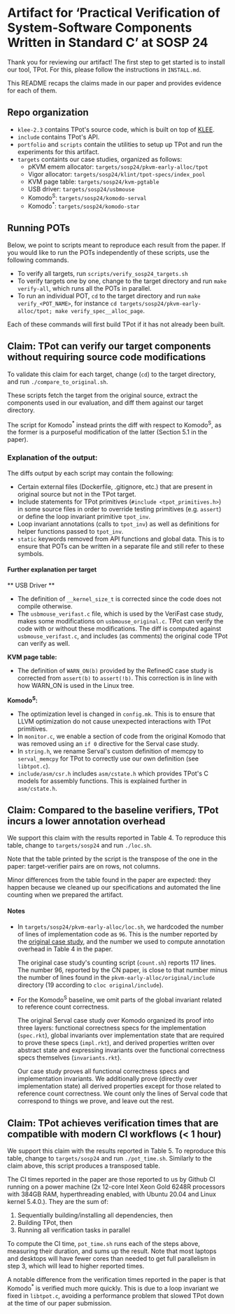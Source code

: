 # Artifact for ‘Practical Verification of System-Software Components Written in Standard C’ at SOSP 24

Thank you for reviewing our artifact! The first step to get started is to install our tool, TPot. For this, please follow the instructions in `INSTALL.md`.

This README recaps the claims made in our paper and provides evidence for each of them.

## Repo organization

- `klee-2.3` contains TPot's source code, which is built on top of [KLEE](https://klee-se.org/).
- `include` contains TPot's API.  
- `portfolio` and `scripts` contain the utilities to setup up TPot and run the experiments for this artifact.
- `targets` containts our case studies, organized as follows:
  * pKVM emem allocator: `targets/sosp24/pkvm-early-alloc/tpot`
  * Vigor allocator: `targets/sosp24/klint/tpot-specs/index_pool`
  * KVM page table: `targets/sosp24/kvm-pgtable`
  * USB driver: `targets/sosp24/usbmouse`
  * Komodo<sup>S</sup>: `targets/sosp24/komodo-serval`
  * Komodo<sup>*</sup>: `targets/sosp24/komodo-star`

## Running POTs
Below, we point to scripts meant to reproduce each result from the paper. If you would like to run the POTs independently of these scripts, use the following commands.

* To verify all targets, run `scripts/verify_sosp24_targets.sh`
* To verify targets one by one, change to the target directory and run `make verify-all`, which runs all the POTs in parallel.
* To run an individual POT, `cd` to the target directory and run `make verify_<POT_NAME>`, for instance `cd targets/sosp24/pkvm-early-alloc/tpot; make verify_spec__alloc_page`.

Each of these commands will first build TPot if it has not already been built.

## Claim: TPot can verify our target components without requiring source code modifications
To validate this claim for each target, change (`cd`) to the target directory, and run `./compare_to_original.sh`.

These scripts fetch the target from the original source, extract the components used in our evaluation, and diff them against our target directory.

The script for Komodo<sup>*</sup> instead prints the diff with respect to Komodo<sup>S</sup>, as the former is a purposeful modification of the latter (Section 5.1 in the paper).

### Explanation of the output:
The diffs output by each script may contain the following:
* Certain external files (Dockerfile, .gitignore, etc.) that are present in original source but not in the TPot target.
* Include statements for TPot primitives (`#include <tpot_primitives.h>`) in some source files in order to override testing primitives (e.g. `assert`) or define the loop invariant primitive `tpot_inv`.
* Loop invariant annotations (calls to `tpot_inv`) as well as definitions for helper functions passed to `tpot_inv`.
* `static` keywords removed from API functions and global data. This is to ensure that POTs can be written in a separate file and still refer to these symbols.

#### Further explanation per target
** USB Driver **
* The definition of `__kernel_size_t` is corrected since the code does not compile otherwise.
* The `usbmouse_verifast.c` file, which is used by the VeriFast case study, makes some modifications on `usbmouse_original.c`. TPot can verify the code with or without these modifications. The diff is computed against `usbmouse_verifast.c`, and includes (as comments) the original code TPot can verify as well.

**KVM page table:**
* The definition of `WARN_ON(b)` provided by the RefinedC case study is corrected from `assert(b)` to `assert(!b)`. This correction is in line with how WARN_ON is used in the Linux tree. 

**Komodo<sup>S</sup>:**
* The optimization level is changed in `config.mk`. This is to ensure that LLVM optimization do not cause unexpected interactions with TPot primitives.
* In `monitor.c`, we enable a section of code from the original Komodo that was removed using an `if 0` directive for the Serval case study.
* In `string.h`, we rename Serval's custom definition of memcpy to `serval_memcpy` for TPot to correctly use our own definition (see `libtpot.c`).
* `include/asm/csr.h` includes `asm/cstate.h` which provides TPot's C models for assembly functions. This is explained further in `asm/cstate.h`.

## Claim: Compared to the baseline verifiers, TPot incurs a lower annotation overhead
We support this claim with the results reported in Table 4. To reproduce this table, change to `targets/sosp24` and run `./loc.sh`.

Note that the table printed by the script is the transpose of the one in the paper: target-verifier pairs are on rows, not columns.

Minor differences from the table found in the paper are expected: they happen because we cleaned up our specifications and automated the line counting when we prepared the artifact.

#### Notes
* In `targets/sosp24/pkvm-early-alloc/loc.sh`, we hardcoded the number of lines of implementation code as `96`. This is the number reported by the [original case study](https://dl.acm.org/doi/pdf/10.1145/3571194), and the number we used to compute annotation overhead in Table 4 in the paper.

  The original case study's counting script (`count.sh`) reports 117 lines. The number 96, reported by the CN paper, is close to that number minus the number of lines found in the `pkvm-early-alloc/original/include` directory (19 according to `cloc original/include`).

* For the Komodo<sup>S</sup> baseline, we omit parts of the global invariant related to reference count correctness.

  The original Serval case study over Komodo organized its proof into three layers: functional correctness specs for the implementation (`spec.rkt`), global invariants over implementation state that are required to prove these specs (`impl.rkt`), and derived properties written over abstract state and expressing invariants over the functional correctness specs themselves (`invariants.rkt`).

  Our case study proves all functional correctness specs and implementation invariants. We additionally prove (directly over implementation state) all derived properties except for those related to reference count correctness.  We count only the lines of Serval code that correspond to things we prove, and leave out the rest.

## Claim: TPot achieves verification times that are compatible with modern CI workflows (< 1 hour)
We support this claim with the results reported in Table 5. To reproduce this table, change to `targets/sosp24` and run `./pot_time.sh`. Similarly to the claim above, this script produces a transposed table.

The CI times reported in the paper are those reported to us by Github CI running on a power machine (2x 12-core Intel Xeon Gold 6248R processors with 384GB RAM, hyperthreading enabled, with Ubuntu 20.04 and Linux kernel 5.4.0.). They are the sum of:

1. Sequentially building/installing all dependencies, then
2. Building TPot, then
3. Running all verification tasks in parallel

To compute the CI time, `pot_time.sh` runs each of the steps above, measuring their duration, and sums up the result. Note that most laptops and desktops will have fewer cores than needed to get full parallelism in step 3, which will lead to higher reported times. 

A notable difference from the verification times reported in the paper is that Komodo<sup>*</sup> is verified much more quickly. This is due to a loop invariant we fixed in `libtpot.c`, avoiding a performance problem that slowed TPot down at the time of our paper submission.
